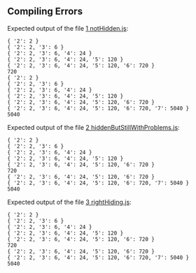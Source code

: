 ## Compiling Errors

Expected output of the file [1 notHidden.js](./1%20notHidden.js):

```
{ '2': 2 }
{ '2': 2, '3': 6 }
{ '2': 2, '3': 6, '4': 24 }
{ '2': 2, '3': 6, '4': 24, '5': 120 }
{ '2': 2, '3': 6, '4': 24, '5': 120, '6': 720 }
720
{ '2': 2 }
{ '2': 2, '3': 6 }
{ '2': 2, '3': 6, '4': 24 }
{ '2': 2, '3': 6, '4': 24, '5': 120 }
{ '2': 2, '3': 6, '4': 24, '5': 120, '6': 720 }
{ '2': 2, '3': 6, '4': 24, '5': 120, '6': 720, '7': 5040 }
5040
```

Expected output of the file [2 hiddenButStillWithProblems.js](./2%20hiddenButStillWithProblems.js):

```
{ '2': 2 }
{ '2': 2, '3': 6 }
{ '2': 2, '3': 6, '4': 24 }
{ '2': 2, '3': 6, '4': 24, '5': 120 }
{ '2': 2, '3': 6, '4': 24, '5': 120, '6': 720 }
720
{ '2': 2, '3': 6, '4': 24, '5': 120, '6': 720 }
{ '2': 2, '3': 6, '4': 24, '5': 120, '6': 720, '7': 5040 }
5040
```

Expected output of the file [3 rightHiding.js](./3%20rightHiding.js):

```
{ '2': 2 }
{ '2': 2, '3': 6 }
{ '2': 2, '3': 6, '4': 24 }
{ '2': 2, '3': 6, '4': 24, '5': 120 }
{ '2': 2, '3': 6, '4': 24, '5': 120, '6': 720 }
720
{ '2': 2, '3': 6, '4': 24, '5': 120, '6': 720 }
{ '2': 2, '3': 6, '4': 24, '5': 120, '6': 720, '7': 5040 }
5040
```
